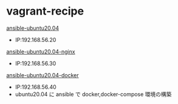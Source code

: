 # vagrant-recipe

[ansible-ubuntu20.04](./ansible-ubuntu20.04)

- IP:192.168.56.20

[ansible-ubuntu20.04-nginx](./ansible-ubuntu20.04-nginx)

- IP:192.168.56.30

[ansible-ubuntu20.04-docker](./ansible-ubuntu20.04-docker)

- IP:192.168.56.40
- ubuntu20.04 に ansible で docker,docker-compose 環境の構築
